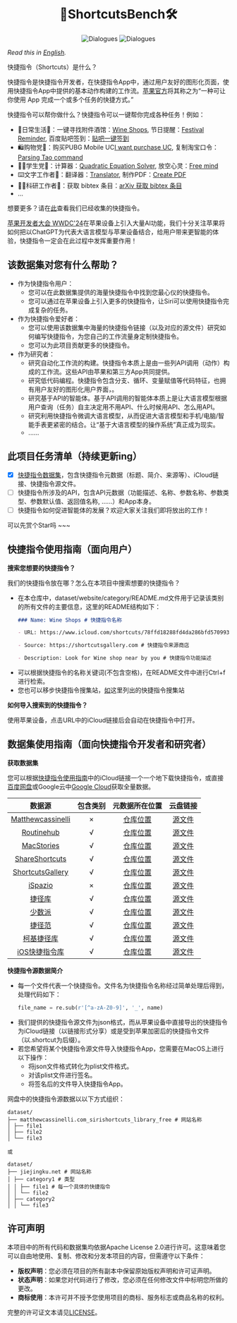 <div align= "center">
    <h1> 🤖ShortcutsBench🛠️</h1>
</div>

<div align="center">

![Dialogues](https://img.shields.io/badge/Dataset\_Size-1.8G-red?style=flat-square)
![Dialogues](https://img.shields.io/badge/Shortcuts\_Num-15508-red?style=flat-square)


</div>

<!-- <p align="center">
  <a href="#model">Model</a> •
  <a href="#data">Data Release</a> •
  <a href="#web-ui">Web Demo</a> •
  <a href="#tool-eval">Tool Eval</a> •
  <a href="https://arxiv.org/pdf/2307.16789.pdf">Paper</a> •
  <a href="#citation">Citation</a>

</p> -->

</div>

*Read this in [English](README_EN.md).*

快捷指令（Shortcuts）是什么？

快捷指令是快捷指令开发者，在快捷指令App中，通过用户友好的图形化页面，使用快捷指令App中提供的基本动作构建的工作流。[苹果官方](https://support.apple.com/zh-cn/guide/shortcuts/welcome/ios)将其称之为“一种可让你使用 App 完成一个或多个任务的快捷方式。”

快捷指令可以帮你做什么？快捷指令可以一键帮你完成各种任务！例如：
* 🏡日常生活🤹：一键寻找附件酒馆：[Wine Shops](https://www.icloud.com/shortcuts/78ffd18288fd4da286bfd570993ea46e),  节日提醒：[Festival Reminder](https://www.icloud.com/shortcuts/5b3607d300e84e3d99889c7fb0258b92),  百度贴吧签到：[贴吧一键签到](https://www.icloud.com/shortcuts/084dc19b51904a8a98e9135159fd2a61)
* 🛍️购物党🛒：购买PUBG Mobile UC[I want purchase UC](https://www.icloud.com/shortcuts/7234c2d743004377b4c74ea01d160648),  复制淘宝口令：[Parsing Tao command](https://www.icloud.com/shortcuts/e8dabf3b52eb412f9bdfeb6ce163cec3)
* 🧑‍🎓学生党🧮：计算器：[Quadratic Equation Solver](https://www.icloud.com/shortcuts/477e692d2646448fb6364539b0fcb608),  放空心灵：[Free mind](https://www.icloud.com/shortcuts/5d1f7e70a3f24493be92be2ed427c070)
* ⌨️文字工作者🔣：翻译器：[Translator](https://www.icloud.com/shortcuts/62f3fd91e29749fda1576f80f62423ed),  制作PDF：[Create PDF](https://www.icloud.com/shortcuts/964373096afc424d90be716ea7a88c6e)
* 🧑‍🔬科研工作者🏫：获取 bibtex 条目：[arXiv 获取 bibtex 条目](https://www.icloud.com/shortcuts/2222c346272249ca96e06fb64ba53845)
* ...

想要更多？请在[此]()查看我们已经收集的快捷指令。

[苹果开发者大会 WWDC'24]()在苹果设备上引入大量AI功能，我们十分关注苹果将如何把以ChatGPT为代表大语言模型与苹果设备结合，给用户带来更智能的体验，快捷指令一定会在此过程中发挥重要作用！

## 该数据集对您有什么帮助？

* 作为快捷指令用户：
  * 您可以在此数据集提供的海量快捷指令中找到您最心仪的快捷指令。
  * 您可以通过在苹果设备上引入更多的快捷指令，让Siri可以使用快捷指令完成复杂的任务。
* 作为快捷指令爱好者：
  * 您可以使用该数据集中海量的快捷指令链接（以及对应的源文件）研究如何编写快捷指令，为您自己的工作流量身定制快捷指令。
  * 您可以为此项目贡献更多的快捷指令。
* 作为研究者：
  * 研究自动化工作流的构建。快捷指令本质上是由一些列API调用（动作）构成的工作流。这些API由苹果和第三方App共同提供。
  * 研究低代码编程。快捷指令包含分支、循环、变量赋值等代码特征，也拥有用户友好的图形化用户界面，。
  * 研究基于API的智能体。基于API调用的智能体本质上是让大语言模型根据用户查询（任务）自主决定用不用API、什么时候用API、怎么用API。
  * 研究利用快捷指令微调大语言模型，从而促进大语言模型和手机/电脑/智能手表更紧密的结合。让“基于大语言模型的操作系统”真正成为现实。
  * ......

## 此项目任务清单（持续更新ing）

- [x] [快捷指令数据集]()，包含快捷指令元数据（标题、简介、来源等）、iCloud链接、快捷指令源文件。
- [ ] 快捷指令所涉及的API，包含API元数据（功能描述、名称、参数名称、参数类型、参数默认值、返回值名称, ......）和App本身。
- [ ] 快捷指令如何促进智能体的发展？欢迎大家关注我们即将放出的工作！

可以先赏个Star吗 ~~~

## 快捷指令使用指南（面向用户）

**搜索您想要的快捷指令？**

我们的快捷指令放在哪？怎么在本项目中搜索想要的快捷指令？

* 在本仓库中，dataset/website/category/README.md文件用于记录该类别的所有文件的主要信息，这里的README结构如下：
    ```markdown
    ### Name: Wine Shops # 快捷指令名称

    - URL: https://www.icloud.com/shortcuts/78ffd18288fd4da286bfd570993ea46e # 快捷指令iCloud链接
    
    - Source: https://shortcutsgallery.com # 快捷指令来源商店
    
    - Description: Look for Wine shop near by you # 快捷指令功能描述
    ```
* 可以根据快捷指令的名称关键词(不包含空格)，在README文件中进行Ctrl+f进行检索。
* 您也可以移步快捷指令搜集站，[如](#数据集使用指南面向快捷指令开发者和研究者)这里列出的快捷指令搜集站

**如何导入搜索到的快捷指令？**

使用苹果设备，点击URL中的iCloud链接后会自动在快捷指令中打开。

## 数据集使用指南（面向快捷指令开发者和研究者）

**获取数据集**
   
您可以根据[快捷指令使用指南](#快捷指令使用指南面向用户)中的iCloud链接一个一个地下载快捷指令，或直接[百度网盘](https://pan.baidu.com/s/1qVX03DjSfBXXXW5W96jtqQ?pwd=33s2)或Google云中[Google Cloud](https://drive.google.com/drive/folders/1hhZXvO6JE3YmlI26Sbh9zrhJYVLBt3-O?usp=drive_link)获取全量数据。

| 数据源 | 包含类别 | 元数据所在位置 | 云盘链接 |
| :-------: | :----: | :----: | :----: |
| [Matthewcassinelli](https://matthewcassinelli.com/sirishortcuts/library/free) | × | [仓库位置](dataset/matthewcassinelli.com_sirishortcuts_library_free) | [源文件](https://drive.google.com/drive/folders/1nJzaE72VSoNf_r1335WCR9Uv_NlvOjV_?usp=drive_link)|
| [Routinehub](https://routinehub.co)| √  | [仓库位置](dataset/routinehub.co)| [源文件](https://drive.google.com/drive/folders/1BzcFM9wMfDDGbCjL3uWDrYh-5p9YL7do?usp=drive_link)|
| [MacStories](https://www.macstories.net/shortcuts)| √  | [仓库位置](dataset/www.macstories.net_shortcuts) |[源文件](https://drive.google.com/drive/folders/1_MsiwqHNZVAPJGzURZ4lrMz7nSpKz-Sc?usp=drive_link)|
| [ShareShortcuts](https://shareshortcuts.com)| √  | [仓库位置](dataset/shareshortcuts.com) |[源文件](https://drive.google.com/drive/folders/1LdjQYnCrvgKIuPeCBhztxGzbGrIIQk8D?usp=drive_link)|
| [ShortcutsGallery](https://shortcutsgallery.com)| √  | [仓库位置](dataset/shortcutsgallery.com) |[源文件](https://drive.google.com/drive/folders/1FsUR0DNHfgNJieSfDxPkyfiUBhOYxnLN?usp=drive_link)|
| [iSpazio](https://shortcuts.ispazio.net)| ×  | [仓库位置](dataset/shortcuts.ispazio.net) | [源文件](https://drive.google.com/drive/folders/1I2XYwjZrk3xuvpD9EnrPZe8AwfaMx92i?usp=drive_link)|
| [捷径库](https://jiejingku.net)| √  | [仓库位置](dataset/jiejingku.net) |[源文件](https://pan.baidu.com/s/1WdgWmGkRfevTyit4i14DOg?pwd=ud3d)|
| [少数派](https://shortcuts.sspai.com)| √  | [仓库位置](dataset/shortcuts.sspai.com) |[源文件](https://pan.baidu.com/s/1BQcGi12fhtxOLD8gpt135A?pwd=tjqi)|
| [捷径范](https://jiejing.fun)| √  | [仓库位置](dataset/jiejing.fun) |[源文件](https://pan.baidu.com/s/1Hdco7WtgN0kEVfqcxJi3qQ?pwd=5732)|
| [柯基捷径库](https://www.kejicut.com)| √  | [仓库位置](dataset/www.kejicut.com)|[源文件](https://pan.baidu.com/s/1SBlhUB3H6VPm5mwW0fHHyw?pwd=0q7p)|
| [iOS快捷指令库](https://www.rcuts.com)| √  | [仓库位置](dataset/www.rcuts.com) |[源文件](https://pan.baidu.com/s/1UZLcXjmAVCLwZKiK4638Ug?pwd=8vv0)|

**快捷指令源数据简介**

* 每一个文件代表一个快捷指令。文件名为快捷指令名称经过简单处理后得到，处理代码如下：
    ```python
    file_name = re.sub(r'[^a-zA-Z0-9]', '_', name)
    ```
* 我们提供的快捷指令源文件为json格式，而从苹果设备中直接导出的快捷指令为iCloud链接（以链接形式分享）或是受到苹果加密后的快捷指令文件（以.shortcut为后缀）。
* 若您希望将某个快捷指令源文件导入快捷指令App，您需要在MacOS上进行以下操作：
  * 将json文件格式转化为plist文件格式。
  * 对该plist文件进行签名。
  * 将签名后的文件导入快捷指令App。

网盘中的快捷指令源数据以以下方式组织：

```
dataset/
├── matthewcassinelli.com_sirishortcuts_library_free # 网站名称
│ ├── file1
│ ├── file2
│ └── file3

或

dataset/
├── jiejingku.net # 网站名称
│ ├── category1 # 类型 
│ │ ├── file1 # 每一个具体的快捷指令
│ │ └── file2
│ ├── category2
│ │ └── file3
```

## 许可声明

本项目中的所有代码和数据集均依据Apache License 2.0进行许可。这意味着您可以自由地使用、复制、修改和分发本项目的内容，但需遵守以下条件：

- **版权声明**：您必须在项目的所有副本中保留原始版权声明和许可证声明。
- **状态声明**：如果您对代码进行了修改，您必须在任何修改文件中标明您所做的更改。
- **商标使用**：本许可并不授予您使用项目的商标、服务标志或商品名称的权利。

完整的许可证文本请见[LICENSE](./LICENSE)。


